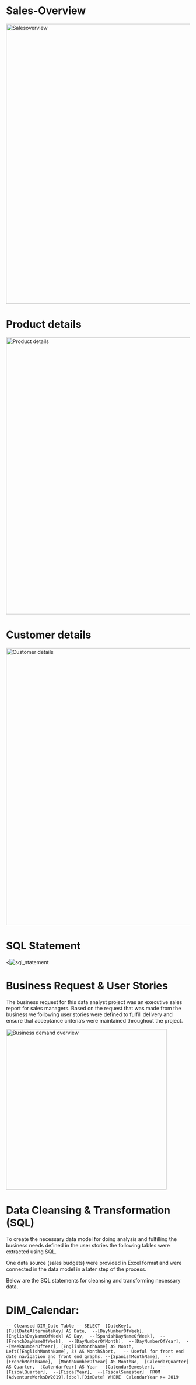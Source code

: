 # Sales-Overview


<img width="765" alt="Salesoverview" src="https://user-images.githubusercontent.com/123259830/213881604-637727b5-3ab1-4c78-91b8-dbc55dd6ca04.png">

# Product details
<img width="757" alt="Product details" src="https://user-images.githubusercontent.com/123259830/213881830-0a4d38ab-0205-45b7-8d52-d5344fefcca9.png">

# Customer details
<img width="758" alt="Customer details" src="https://user-images.githubusercontent.com/123259830/213881867-b037393e-a351-4dcf-b080-88b9bbf8239b.png">

# SQL Statement 
<![sql_statement](https://user-images.githubusercontent.com/123259830/213882189-7fb4f4b4-6111-4bbc-bd30-32225b8cd4bc.png)

# Business Request & User Stories
The business request for this data analyst project was an executive sales report for sales managers. Based on the request that was made from the business we following user stories were defined to fulfill delivery and ensure that acceptance criteria’s were maintained throughout the project.

<img width="440" alt="Business demand overview" src="https://user-images.githubusercontent.com/123259830/213882478-5e37b2e6-9aac-49a8-bc69-aa12bb829823.png">

# Data Cleansing & Transformation (SQL)
To create the necessary data model for doing analysis and fulfilling the business needs defined in the user stories the following tables were extracted using SQL.

One data source (sales budgets) were provided in Excel format and were connected in the data model in a later step of the process.

Below are the SQL statements for cleansing and transforming necessary data.

# DIM_Calendar:
`-- Cleansed DIM_Date Table --
SELECT 
  [DateKey], 
  [FullDateAlternateKey] AS Date, 
  --[DayNumberOfWeek], 
  [EnglishDayNameOfWeek] AS Day, 
  --[SpanishDayNameOfWeek], 
  --[FrenchDayNameOfWeek], 
  --[DayNumberOfMonth], 
  --[DayNumberOfYear], 
  --[WeekNumberOfYear],
  [EnglishMonthName] AS Month, 
  Left([EnglishMonthName], 3) AS MonthShort,   -- Useful for front end date navigation and front end graphs.
  --[SpanishMonthName], 
  --[FrenchMonthName], 
  [MonthNumberOfYear] AS MonthNo, 
  [CalendarQuarter] AS Quarter, 
  [CalendarYear] AS Year --[CalendarSemester], 
  --[FiscalQuarter], 
  --[FiscalYear], 
  --[FiscalSemester] 
FROM 
 [AdventureWorksDW2019].[dbo].[DimDate]
WHERE 
  CalendarYear >= 2019`



